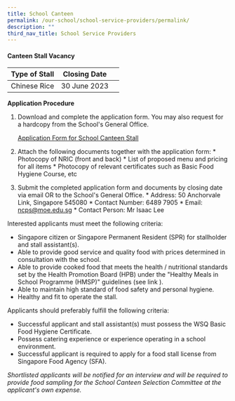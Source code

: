 ```yaml
---
title: School Canteen
permalink: /our-school/school-service-providers/permalink/
description: ""
third_nav_title: School Service Providers
---
```

#### **Canteen Stall Vacancy**

| Type of Stall | Closing Date |  |
| -------- | -------- | -------- |
| Chinese Rice | 30 June 2023 |    |

**Application Procedure**

1.  Download and complete the application form.  You may also request for a hardcopy from the School's General Office.

	[Application Form for School Canteen Stall]()

2.  Attach the following documents together with the application form:
			* Photocopy of NRIC (front and back)
			* List of proposed menu and pricing for all items
			* Photocopy of relevant certificates such as Basic Food Hygiene Course, etc

3.  Submit the completed application form and documents by closing date via email OR to the School's General Office.
			* 	Address: 50 Anchorvale Link, Singapore 545080
			* 	Contact Number: 6489 7905
			* 	Email: ncps@moe.edu.sg
			* 	Contact Person: Mr Isaac Lee

Interested applicants must meet the following criteria:

* Singapore citizen or Singapore Permanent Resident (SPR) for stallholder and stall assistant(s).
* Able to provide good service and quality food with prices determined in consultation with the school.
* Able to provide cooked food that meets the health / nutritional standards set by the Health Promotion Board (HPB) under the "Healthy Meals in School Programme (HMSP)" guidelines (see link ).
* Able to maintain high standard of food safety and personal hygiene.
* Healthy and fit to operate the stall.

Applicants should preferably fulfill the following criteria:

* Successful applicant and stall assistant(s) must possess the WSQ Basic Food Hygiene Certificate.
* Possess catering experience or experience operating in a school environment.
* Successful applicant is required to apply for a food stall license from Singapore Food Agency (SFA).

*Shortlisted applicants will be notified for an interview and will be required to provide food sampling for the School Canteen Selection Committee at the applicant's own expense.*